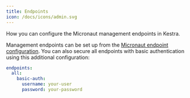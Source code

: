 ```yaml
---
title: Endpoints
icon: /docs/icons/admin.svg
---
```


How you can configure the Micronaut management endpoints in Kestra.

Management endpoints can be set up from the [Micronaut endpoint configuration](https://docs.micronaut.io/latest/guide/index.html#endpointConfiguration). You can also secure all endpoints with basic authentication using this additional configuration:

```yaml
endpoints:
  all:
    basic-auth:
      username: your-user
      password: your-password
```
